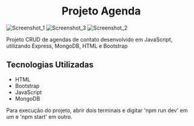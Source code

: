 
<h1 align="center">
    Projeto Agenda
</h1
    
![Screenshot_1](https://user-images.githubusercontent.com/77958712/216748046-069d5cf4-c96e-4920-be3f-c3eaa4aa630c.png)
![Screenshot_3](https://user-images.githubusercontent.com/77958712/216748054-b0c6eb84-9002-4c12-8729-7cc6d7678f50.png)
![Screenshot_2](https://user-images.githubusercontent.com/77958712/216748058-f9707875-2624-434e-9bba-96a008236e52.png)

Projeto CRUD de agendas de contato desenvolvido em JavaScript, utilizando Express, MongoDB, HTML e Bootstrap

## Tecnologias Utilizadas

- HTML
- Bootstrap
- JavaScript
- MongoDB

<p> Para execução do projeto, abrir dois terminais e digitar 'npm run dev' em um e 'npm start' em outro.
